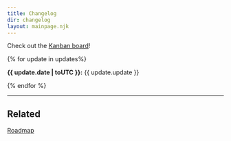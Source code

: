 ```yaml
---
title: Changelog
dir: changelog
layout: mainpage.njk
---
```


Check out the [Kanban board](https://github.com/users/tencurse/projects/1)!

{% for update in updates%}

**{{ update.date | toUTC }}:** {{ update.update }}

{% endfor %}

---

## Related

[Roadmap](/roadmap)
